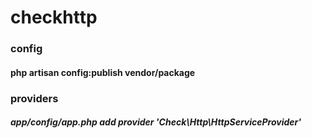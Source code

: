 # checkhttp

### config
#### php artisan config:publish vendor/package

### providers
##### app/config/app.php add provider 'Check\Http\HttpServiceProvider'
